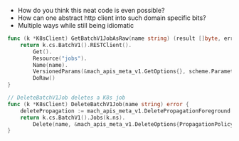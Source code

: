 - How do you think this neat code is even possible?
- How can one abstract http client into such domain specific bits?
- Multiple ways while still being idiomatic

```go
func (k *K8sClient) GetBatchV1JobAsRaw(name string) (result []byte, err error) {
	return k.cs.BatchV1().RESTClient().
		Get().
		Resource("jobs").
		Name(name).
		VersionedParams(&mach_apis_meta_v1.GetOptions{}, scheme.ParameterCodec).
		DoRaw()
}
```

```go
// DeleteBatchV1Job deletes a K8s job
func (k *K8sClient) DeleteBatchV1Job(name string) error {
	deletePropagation := mach_apis_meta_v1.DeletePropagationForeground
	return k.cs.BatchV1().Jobs(k.ns).
		Delete(name, &mach_apis_meta_v1.DeleteOptions{PropagationPolicy: &deletePropagation})
}
```
